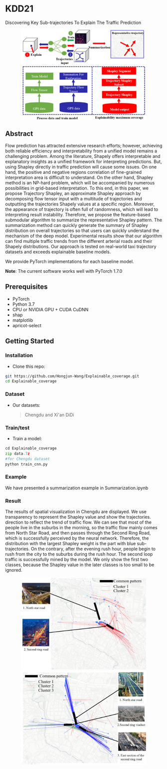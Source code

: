 # KDD21
Discovering Key Sub-trajectories To Explain The Traffic Prediction


<p align="center">
  <img src="figure/framework.png" width="400"/>
</p>


## Abstract 
Flow prediction has attracted extensive research efforts; however,
achieving both reliable efficiency and interpretability from a unified model remains a challenging problem. Among the literature,
Shapely offers interpretable and explanatory insights as a unified
framework for interpreting predictions. But, using Shapley directly
in traffic prediction will cause some issues. On one hand, the positive and negative regions correlation of fine-grained interpretation
area is difficult to understand. On the other hand, Shapley method
is an NP-hard problem, which will be accompanied by numerous
possibilities in grid-based interpretation. To this end, in this paper,
we propose Trajectory Shapley, an approximate Shapley approach
by decomposing flow tensor input with a multitude of trajectories
and outputting the trajectories Shapely values at a specific region.
Moreover, the appearance of trajectory is often full of randomness,
which will lead to interpreting result instability. Therefore, we propose the feature-based submodular algorithm to summarize the
representative Shapley pattern. The summarization method can
quickly generate the summary of Shapley distribution on overall
trajectories so that users can quickly understand the mechanism
of the deep model. Experimental results show that our algorithm
can find multiple traffic trends from the different arterial roads and
their Shapely distributions. Our approach is tested on real-world
taxi trajectory datasets and exceeds explainable baseline models.

We provide PyTorch implementations for each baseline model.

**Note**: The current software works well with PyTorch 1.7.0

## Prerequisites

- PyTorch
- Python 3.7
- CPU or NVIDIA GPU + CUDA CuDNN
- shap
- matplotlib
- apricot-select

## Getting Started

### Installation

- Clone this repo:

```bash
git https://github.com/Hongjun-Wang/Explainable_coverage.git
cd Explainable_coverage
```

### Dataset

- Our datasets: 
  > Chengdu and Xi'an DiDi
  >
  >


### Train/test

- Train a model:

```python
cd Explainable_coverage
zip data.7z
#for Chengdu dataset
python train_cnn.py
```


### Example
We have presented a summarization example in Summarization.ipynb


### Result
 The results of spatial visualization in Chengdu are displayed. We  use transparency to represent the Shapley value and show the trajectories. direction to reflect the trend of traffic flow. We can see that most of the people live in the suburbs in the morning, so the traffic flow mainly comes from North Star Road, and then passes through the Second Ring Road, which is successfully perceived by the neural network. Therefore, the distribution with the largest Shapley weight is the part with blue sub-trajectories. On the contrary, after the evening rush hour, people begin to rush from the city to the suburbs during the rush hour. The second loop traffic is successfully mined by the model. We only show the first two classes, because the Shapley value in the later classes is too small to be ignored. 


<p align="center">
 <img src="figure/evening_mining.png" width="400"/><img src="figure/daytime_mining.png" width="400"/>
</p>












 
